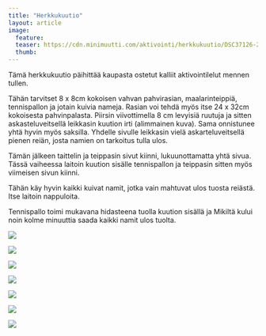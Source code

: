```yaml
---
title: "Herkkukuutio"
layout: article
image:
  feature:
  teaser: https://cdn.minimuutti.com/aktivointi/herkkukuutio/DSC37126-245px.jpg
  thumb:
---
```


Tämä herkkukuutio päihittää kaupasta ostetut kalliit aktivointilelut mennen tullen.

Tähän tarvitset 8 x 8cm kokoisen vahvan pahvirasian, maalarinteippiä, tennispallon ja jotain kuivia nameja. Rasian voi tehdä myös itse 24 x 32cm kokoisesta pahvinpalasta. Piirsin viivottimella 8 cm levyisiä ruutuja ja sitten askasteluveitsellä leikkasin kuution irti (alimmainen kuva). Sama onnistunee yhtä hyvin myös saksilla. Yhdelle sivulle leikkasin vielä askarteluveitsellä pienen reiän, josta namien on tarkoitus tulla ulos.

Tämän jälkeen taittelin ja teippasin sivut kiinni, lukuunottamatta yhtä sivua. Tässä vaiheessa laitoin kuution sisälle tennispallon ja teippasin sitten myös viimeisen sivun kiinni.

Tähän käy hyvin kaikki kuivat namit, jotka vain mahtuvat ulos tuosta reiästä. Itse laitoin nappuloita.

Tennispallo toimi mukavana hidasteena tuolla kuution sisällä ja Mikiltä kului noin kolme minuuttia saada kaikki namit ulos tuolta.

![](https://cdn.minimuutti.com/aktivointi/herkkukuutio/DSC37048-800px.jpg)

![](https://cdn.minimuutti.com/aktivointi/herkkukuutio/DSC37210-800px.jpg)

![](https://cdn.minimuutti.com/aktivointi/herkkukuutio/DSC37226-800px.jpg)

![](https://cdn.minimuutti.com/aktivointi/herkkukuutio/DSC37208-800px.jpg)

![](https://cdn.minimuutti.com/aktivointi/herkkukuutio/DSC37186-800px.jpg)

![](https://cdn.minimuutti.com/aktivointi/herkkukuutio/DSC37126-800px.jpg)

![](https://cdn.minimuutti.com/aktivointi/herkkukuutio/DSC37040-800px.jpg)
